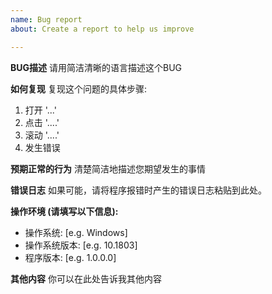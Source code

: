 ```yaml
---
name: Bug report
about: Create a report to help us improve

---
```


**BUG描述**
请用简洁清晰的语言描述这个BUG

**如何复现**
复现这个问题的具体步骤:
1. 打开 '...'
2. 点击 '....'
3. 滚动 '....'
4. 发生错误

**预期正常的行为**
清楚简洁地描述您期望发生的事情

**错误日志**
如果可能，请将程序报错时产生的错误日志粘贴到此处。

**操作环境 (请填写以下信息):**
 - 操作系统: [e.g. Windows]
 - 操作系统版本: [e.g. 10.1803]
 - 程序版本: [e.g. 1.0.0.0] 

**其他内容**
你可以在此处告诉我其他内容
